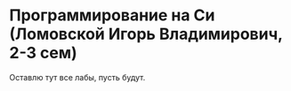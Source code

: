 # Программирование на Си (Ломовской Игорь Владимирович, 2-3 сем)
Оставлю тут все лабы, пусть будут.
